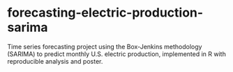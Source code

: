 # forecasting-electric-production-sarima
Time series forecasting project using the Box-Jenkins methodology (SARIMA) to predict monthly U.S. electric production, implemented in R with reproducible analysis and poster.
